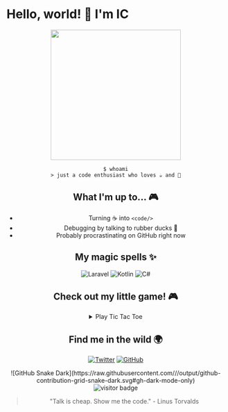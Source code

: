 # Hello, world! 👋 I'm IC

<div align="center">

<!-- Animation of a cat typing -->
<img src="https://media.giphy.com/media/JIX9t2j0ZTN9S/giphy.gif" width="300"/>

```
$ whoami
> just a code enthusiast who loves ☕ and 🥐
```

## What I'm up to... 🎮

- Turning ☕ into `<code/>` 
- Debugging by talking to rubber ducks 🦆
- Probably procrastinating on GitHub right now

## My magic spells ✨

![Laravel](https://img.shields.io/badge/-Laravel-black?style=flat-square&logo=laravel&logoColor=FF2D20)
![Kotlin](https://img.shields.io/badge/-Kotlin-black?style=flat-square&logo=kotlin&logoColor=7F52FF)
![C#](https://img.shields.io/badge/-C%23-black?style=flat-square&logo=csharp&logoColor=68217A)
<!-- Add or remove languages you use -->

## Check out my little game! 🎮

<!-- This is a playable TicTacToe game in markdown! -->
<details>
<summary>Play Tic Tac Toe</summary>
<div align="center">

## Tic Tac Toe

| | | |
|:---:|:---:|:---:|
| [↖️](https://github.com/Ice713/AttendEase) | [⬆️](https://github.com/Ice713/BloodCentral) | [↗️](https://github.com/Ice713/BreezeMultiRoleAuthCRUD) |
| [⬅️](https://github.com/Ice713/calculator_flutter) | [⏺️](https://github.com/Ice713/DishTasker) | [➡️](https://github.com/Ice713/IPAddrMod) |
| [↙️](https://github.com/Ice713/calculator_flutter) | [⬇️](https://github.com/Ice713/DishTasker) | [↘️](https://github.com/Ice713/IPAddrMod) |

(Click an emoji to "make a move" - it'll just take you to my repos)

</div>
</details>

## Find me in the wild 🌍

<div align="center">
  
[![Twitter](https://img.shields.io/badge/-Twitter-1DA1F2?style=for-the-badge&logo=twitter&logoColor=white)](https://twitter.com/beluga1000)
[![GitHub](https://img.shields.io/badge/-GitHub-181717?style=for-the-badge&logo=github&logoColor=white)](https://github.com/Ice713)

</div>

<!-- GitHub Stats snake animation -->
<div align="center">
    ![GitHub Snake Dark](https://raw.githubusercontent.com/<Ice713>/<Ice713>/output/github-contribution-grid-snake-dark.svg#gh-dark-mode-only)
</div>

<!-- Visitor count - makes visitors feel special -->
<div align="center">
  <img src="https://visitor-badge.glitch.me/badge?page_id=yourusername.yourusername" alt="visitor badge"/>
</div>

<!-- Fun little quote -->
> "Talk is cheap. Show me the code." - Linus Torvalds


